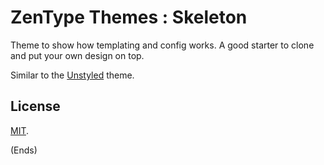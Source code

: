 # ZenType Themes : Skeleton

Theme to show how templating and config works. A good starter to clone and put your own design on top.

Similar to the [Unstyled](https://github.com/zentype-themes/unstyled) theme.

## License

[MIT](https://publish.li/mit-mcKbEQfk).

(Ends)
